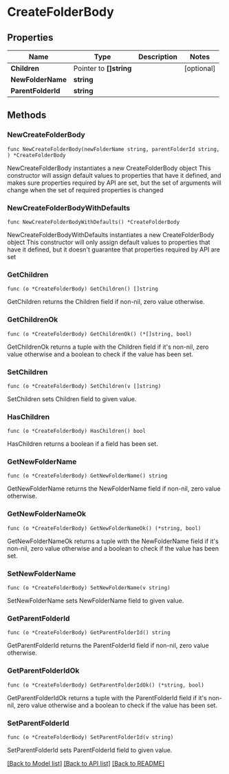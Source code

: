 # CreateFolderBody

## Properties

Name | Type | Description | Notes
------------ | ------------- | ------------- | -------------
**Children** | Pointer to **[]string** |  | [optional] 
**NewFolderName** | **string** |  | 
**ParentFolderId** | **string** |  | 

## Methods

### NewCreateFolderBody

`func NewCreateFolderBody(newFolderName string, parentFolderId string, ) *CreateFolderBody`

NewCreateFolderBody instantiates a new CreateFolderBody object
This constructor will assign default values to properties that have it defined,
and makes sure properties required by API are set, but the set of arguments
will change when the set of required properties is changed

### NewCreateFolderBodyWithDefaults

`func NewCreateFolderBodyWithDefaults() *CreateFolderBody`

NewCreateFolderBodyWithDefaults instantiates a new CreateFolderBody object
This constructor will only assign default values to properties that have it defined,
but it doesn't guarantee that properties required by API are set

### GetChildren

`func (o *CreateFolderBody) GetChildren() []string`

GetChildren returns the Children field if non-nil, zero value otherwise.

### GetChildrenOk

`func (o *CreateFolderBody) GetChildrenOk() (*[]string, bool)`

GetChildrenOk returns a tuple with the Children field if it's non-nil, zero value otherwise
and a boolean to check if the value has been set.

### SetChildren

`func (o *CreateFolderBody) SetChildren(v []string)`

SetChildren sets Children field to given value.

### HasChildren

`func (o *CreateFolderBody) HasChildren() bool`

HasChildren returns a boolean if a field has been set.

### GetNewFolderName

`func (o *CreateFolderBody) GetNewFolderName() string`

GetNewFolderName returns the NewFolderName field if non-nil, zero value otherwise.

### GetNewFolderNameOk

`func (o *CreateFolderBody) GetNewFolderNameOk() (*string, bool)`

GetNewFolderNameOk returns a tuple with the NewFolderName field if it's non-nil, zero value otherwise
and a boolean to check if the value has been set.

### SetNewFolderName

`func (o *CreateFolderBody) SetNewFolderName(v string)`

SetNewFolderName sets NewFolderName field to given value.


### GetParentFolderId

`func (o *CreateFolderBody) GetParentFolderId() string`

GetParentFolderId returns the ParentFolderId field if non-nil, zero value otherwise.

### GetParentFolderIdOk

`func (o *CreateFolderBody) GetParentFolderIdOk() (*string, bool)`

GetParentFolderIdOk returns a tuple with the ParentFolderId field if it's non-nil, zero value otherwise
and a boolean to check if the value has been set.

### SetParentFolderId

`func (o *CreateFolderBody) SetParentFolderId(v string)`

SetParentFolderId sets ParentFolderId field to given value.



[[Back to Model list]](../README.md#documentation-for-models) [[Back to API list]](../README.md#documentation-for-api-endpoints) [[Back to README]](../README.md)


